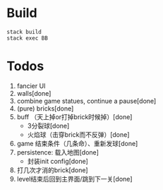 # Build

```
stack build
stack exec BB
```

# Todos

1. fancier UI
2. walls[done]
3. combine game statues, continue a pause[done]
3. (pure) bricks[done]
4. buff （天上掉or打掉brick时候掉）[done]
   - 3分裂球[done]
   - 火焰球（击穿brick而不反弹）[done]
5. game 结束条件（几条命）、重新发球[done]
5. persistence: 载入地图[done]
   - 封装init config[done]
6. 打几次才消的brick[done]
8. level结束后回到主界面/跳到下一关[done]

   
